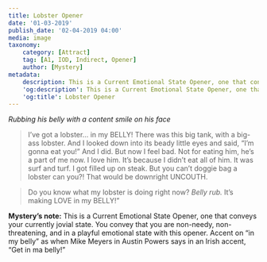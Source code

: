 ```yaml
---
title: Lobster Opener
date: '01-03-2019'
publish_date: '02-04-2019 04:00'
media: image
taxonomy:
    category: [Attract]
    tag: [A1, IOD, Indirect, Opener]
    author: [Mystery]
metadata:
    description: This is a Current Emotional State Opener, one that conveys your currently jovial state.
    'og:description': This is a Current Emotional State Opener, one that conveys your currently jovial state.
    'og:title': Lobster Opener
---
```


_Rubbing his belly with a content smile on his face_

> I’ve got a lobster... in my BELLY! There was this big tank, with a big-ass lobster. And I looked down into its beady little eyes and said, “I’m gonna eat you!” And I did. But now I feel bad. Not for eating him, he’s a part of me now. I love him. It’s because I didn’t eat all of him. It was surf and turf. I got filled up on steak. But you can’t doggie bag a lobster can you?! That would be downright UNCOUTH. 

> Do you know what my lobster is doing right now? _Belly rub._ It’s making LOVE in my BELLY!”

**Mystery’s note:** This is a Current Emotional State Opener, one that conveys your currently jovial state. You convey that you are non-needy, non-threatening, and in a playful emotional state with this opener. Accent on “in my belly” as when Mike Meyers in Austin Powers says in an Irish accent, “Get in ma belly!”